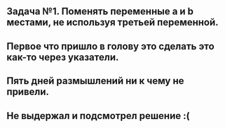 ## Задача №1. Поменять переменные a и b местами, не используя третьей переменной.

## Первое что пришло в голову это сделать это как-то через указатели.
## Пять дней размышлений ни к чему не привели.
## Не выдержал и подсмотрел решение :(

